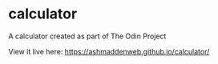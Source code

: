 # calculator
A calculator created as part of The Odin Project

View it live here: https://ashmaddenweb.github.io/calculator/

